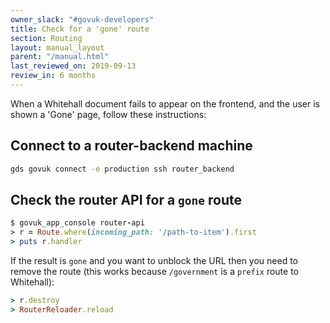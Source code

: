 ```yaml
---
owner_slack: "#govuk-developers"
title: Check for a 'gone' route
section: Routing
layout: manual_layout
parent: "/manual.html"
last_reviewed_on: 2019-09-13
review_in: 6 months
---
```


When a Whitehall document fails to appear on the frontend, and the user
is shown a 'Gone' page, follow these instructions:

## Connect to a router-backend machine

```bash
gds govuk connect -e production ssh router_backend
```

## Check the router API for a `gone` route

```ruby
$ govuk_app_console router-api
> r = Route.where(incoming_path: '/path-to-item').first
> puts r.handler
```

If the result is `gone` and you want to unblock the URL then you need to
remove the route (this works because `/government` is a `prefix` route
to Whitehall):

```ruby
> r.destroy
> RouterReloader.reload
```

